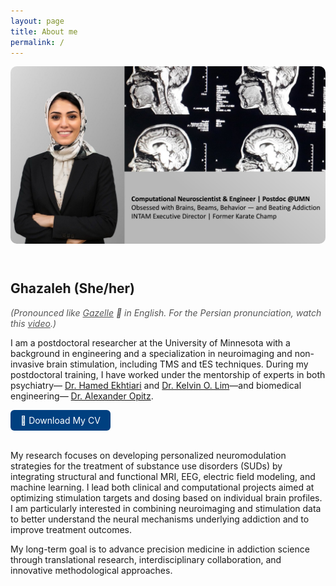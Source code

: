 ```yaml
---
layout: page
title: About me
permalink: /
---
```


<!-- SEO Meta Tags -->
<meta name="description" content="Ghazaleh Soleimani is a postdoctoral researcher at the University of Minnesota specializing in brain stimulation, neuroimaging, and addiction neuroscience.">
<meta name="keywords" content="Ghazaleh Soleimani, University of Minnesota, TMS, tES, EEG, neuroimaging, addiction, brain stimulation, neuroscience, fMRI, computational modeling">
<meta name="author" content="Ghazaleh Soleimani">

<div style="display: flex; align-items: flex-start; gap: 30px; flex-wrap: wrap;">
<img src="mainPage.jpg" alt="Ghazaleh Soleimani" width="800" style="border-radius: 10px;" />

<div style="max-width: 700px;">
<h2>Ghazaleh (She/her)</h2>
<p style="font-style: italic; color: #555; margin-top: 0;">
 (Pronounced like <a href="https://en.wikipedia.org/wiki/Gazelle" target="_blank" style="color: #555; text-decoration: underline;">Gazelle</a> 🦌 in English.
For the Persian pronunciation, watch this <a href="https://www.youtube.com/watch?v=ZRmF1B6lam0" target="_blank" style="color: #555; text-decoration: underline;">video</a>.)
</p>



<p>
I am a postdoctoral researcher at the University of Minnesota with a background in engineering and a specialization in neuroimaging and non-invasive brain stimulation, including TMS and tES techniques. During my postdoctoral training, I have worked under the mentorship of experts in both psychiatry—
<a href="https://www.laureateinstitute.org/hamed-ekhtiari.html">Dr. Hamed Ekhtiari</a> and
<a href="https://www.neuroscience.umn.edu/people/kelvin-o-lim-md">Dr. Kelvin O. Lim</a>—and biomedical engineering—
<a href="https://cse.umn.edu/bme/alexander-opitz">Dr. Alexander Opitz</a>.
</p>

<div style="margin-top: 10px;">
  <a href="CV_GhazalehSoleimani_ver22.pdf" target="_blank" style="display: inline-block; padding: 8px 16px; background-color: #004080; color: white; text-decoration: none; border-radius: 6px;">📄 Download My CV</a>
</div>

</div>
</div>

<br>

<p>
My research focuses on developing personalized neuromodulation strategies for the treatment of substance use disorders (SUDs) by integrating structural and functional MRI, EEG, electric field modeling, and machine learning. I lead both clinical and computational projects aimed at optimizing stimulation targets and dosing based on individual brain profiles. I am particularly interested in combining neuroimaging and stimulation data to better understand the neural mechanisms underlying addiction and to improve treatment outcomes.
</p>

<p>
My long-term goal is to advance precision medicine in addiction science through translational research, interdisciplinary collaboration, and innovative methodological approaches.

